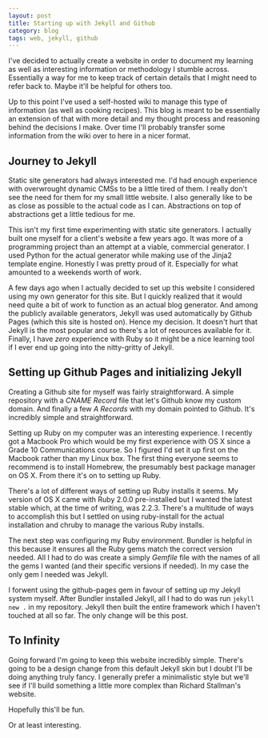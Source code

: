 ```yaml
---
layout: post
title: Starting up with Jekyll and Github
category: blog
tags: web, jekyll, github
---
```

I've decided to actually create a website in order to document my learning as well as interesting information or methodology I stumble across. Essentially a way for me to keep track of certain details that I might need to refer back to. Maybe it'll be helpful for others too.

Up to this point I've used a self-hosted wiki to manage this type of information (as well as cooking recipes). This blog is meant to be essentially an extension of that with more detail and my thought process and reasoning behind the decisions I make. Over time I'll probably transfer some information from the wiki over to here in a nicer format.

## Journey to Jekyll
Static site generators had always interested me. I'd had enough experience with overwrought dynamic CMSs to be a little tired of them. I really don't see the need for them for my small little website. I also generally like to be as close as possible to the actual code as I can. Abstractions on top of abstractions get a little tedious for me.

This isn't my first time experimenting with static site generators. I actually built one myself for a client's website a few years ago. It was more of a programming project than an attempt at a viable, commercial generator. I used Python for the actual generator while making use of the Jinja2 template engine. Honestly I was pretty proud of it. Especially for what amounted to a weekends worth of work.

A few days ago when I actually decided to set up this website I considered using my own generator for this site. But I quickly realized that it would need quite a bit of work to function as an actual blog generator. And among the publicly available generators, Jekyll was used automatically by Github Pages (which this site is hosted on). Hence my decision. It doesn't hurt that Jekyll is the most popular and so there's a lot of resources available for it. Finally, I have *zero* experience with Ruby so it might be a nice learning tool if I ever end up going into the nitty-gritty of Jekyll.

## Setting up Github Pages and initializing Jekyll
Creating a Github site for myself was fairly straightforward. A simple repository with a *CNAME Record* file that let's Github know my custom domain. And finally a few *A Records* with my domain pointed to Github. It's incredibly simple and straightforward.

Setting up Ruby on my computer was an interesting experience. I recently got a Macbook Pro which would be my first experience with OS X since a Grade 10 Communications course. So I figured I'd set it up first on the Macbook rather than my Linux box. The first thing everyone seems to recommend is to install Homebrew, the presumably best package manager on OS X. From there it's on to setting up Ruby.

There's a lot of different ways of setting up Ruby installs it seems. My version of OS X came with Ruby 2.0.0 pre-installed but I wanted the latest stable which, at the time of writing, was 2.2.3. There's a multitude of ways to accomplish this but I settled on using ruby-install for the actual installation and chruby to manage the various Ruby installs.

The next step was configuring my Ruby environment. Bundler is helpful in this because it ensures all the Ruby gems match the correct version needed. All I had to do was create a simply *Gemfile* file with the names of all the gems I wanted (and their specific versions if needed). In my case the only gem I needed was Jekyll.

I forwent using the github-pages gem in favour of setting up my Jekyll system myself. After Bundler installed Jekyll, all I had to do was run `jekyll new .` in my repository. Jekyll then built the entire framework which I haven't touched at all so far. The only change will be this post.

## To Infinity
Going forward I'm going to keep this website incredibly simple. There's going to be a design change from this default Jekyll skin but I doubt I'll be doing anything truly fancy. I generally prefer a minimalistic style but we'll see if I'll build something a little more complex than Richard Stallman's website.

Hopefully this'll be fun.

Or at least interesting.
